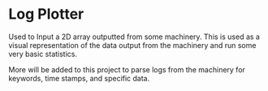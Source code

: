 # Log Plotter

Used to Input a 2D array outputted from some machinery. This is used as a visual representation of the data output from the machinery and run some very basic statistics. 

More will be added to this project to parse logs from the machinery for keywords, time stamps, and specific data.

